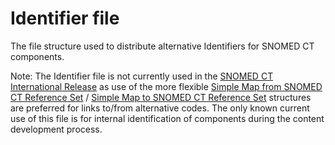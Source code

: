 # Identifier file

The file structure used to distribute alternative Identifiers for SNOMED CT components.

Note: The Identifier file is not currently used in the [SNOMED CT International Release](https://confluence.ihtsdotools.org/display/DOCGLOSS/SNOMED+CT+International+Release) as use of the more flexible [Simple Map from SNOMED CT Reference Set](../../../5-reference-set-release-files-specification/5.2-reference-set-types/5.2.3-map-reference-sets/5.2.3.1-simple-map-from-snomed-ct-reference-set.md) / [Simple Map to SNOMED CT Reference Set](<../../../5 reference-set-release-files-specification/5.2 reference-set-types/5.2.3 map-reference-sets/5.2.3.2-simple-map-to-snomed-ct-reference-set.md>) structures are preferred for links to/from alternative codes. The only known current use of this file is for internal identification of components during the content development process.
